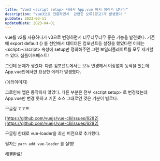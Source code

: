 ```yaml
---
title: "Vue3 <script setup> 사용시 App.vue 에서 에러가 납니다"
description: "vue3으로 전환하면서  관련한 오류(경고)가 발생했다."
pubDate: 2023-03-11
updatedDate: 2023-04-01
---
```


vue를 v2를 사용하다가 v3으로 변경하면서 너무너무너무 좋은 기능을 발견했다. 기존에 export default {} 를 선언해서 데이터든 컴포넌트등 설정을 했었다면 이제는 &lt;script&gt;&lt;/script&gt; 속성에 setup만 정의해주면 그런 보일러플레이트를 모두 제거할 수 있다. 심플이즈베스트!

그런데 문제가 생겼다. 다른 컴포넌트에서는 모두 변경해서 이상없이 동작을 했는데 App.vue안에서만 요상한 에러가 발생했다.

(에러이미지)

그로인해 앱은 동작하지 않았다. 다른 부분은 전부 &lt;script setup&gt; 로 변경했는데 App.vue만 변경 못하고 기존 소스 그대로인 것은 기분이 별로다.

구글링 고고!!!

[https://github.com/vuejs/vue-cli/issues/6282](https://github.com/vuejs/vue-cli/issues/6282)

구글링 한대로 vue-loader을 최신 버전으로 추가했다.

필자는 `yarn add vue-loader` 를 실행!

해결완료!
